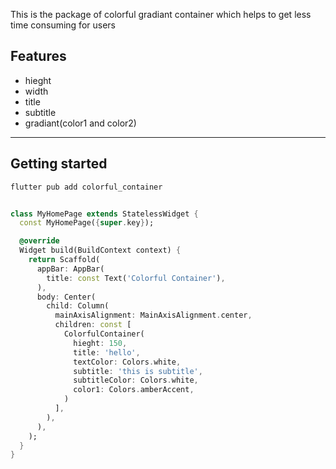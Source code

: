 <!--
This README describes the package. If you publish this package to pub.dev,
this README's contents appear on the landing page for your package.

For information about how to write a good package README, see the guide for
[writing package pages](https://dart.dev/guides/libraries/writing-package-pages).

For general information about developing packages, see the Dart guide for
[creating packages](https://dart.dev/guides/libraries/create-library-packages)
and the Flutter guide for
[developing packages and plugins](https://flutter.dev/developing-packages).
-->

This is the package of colorful gradiant container which helps to get less time consuming for users 

## Features

- hieght
- width
- title 
- subtitle
- gradiant(color1 and color2)
<hr>

## Getting started

```dart
flutter pub add colorful_container
```


```dart

class MyHomePage extends StatelessWidget {
  const MyHomePage({super.key});

  @override
  Widget build(BuildContext context) {
    return Scaffold(
      appBar: AppBar(
        title: const Text('Colorful Container'),
      ),
      body: Center(
        child: Column(
          mainAxisAlignment: MainAxisAlignment.center,
          children: const [
            ColorfulContainer(
              hieght: 150,
              title: 'hello',
              textColor: Colors.white,
              subtitle: 'this is subtitle',
              subtitleColor: Colors.white,
              color1: Colors.amberAccent,
            )
          ],
        ),
      ),
    );
  }
}

```
